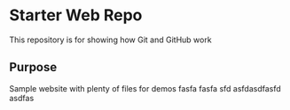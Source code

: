 # Starter Web Repo

This repository is for showing how Git and GitHub work

## Purpose

Sample website with plenty of files for demos
fasfa
fasfa
sfd
asfdasdfasfd
asdfas
